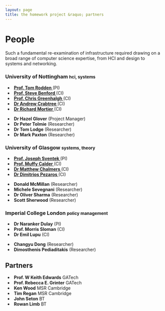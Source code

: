 ```yaml
---
layout: page
title: the homework project &raquo; partners
---
```


# People

Such a fundamental re-examination of infrastructure required drawing on a broad range of computer science expertise, from HCI and design to systems and networking.

### University of Nottingham <small>hci, systems</small>

<ul class="thumbnails">
  <li class="span2">
    <div class="thumbnail">
      <img src="/img/tar.jpg" alt="">
      <strong>
        <a href="http://www.cs.nott.ac.uk/~tar/">
          Prof. Tom Rodden
        </a></strong> (PI)
    </div>
  </li>
  <li class="span2">
    <div class="thumbnail">
      <img src="/img/sdb.jpg" alt="">
      <strong>
        <a href="http://www.cs.nott.ac.uk/~sdb/">
          Prof. Steve Benford
        </a></strong> (CI)
    </div>
  </li>
  <li class="span2">
    <div class="thumbnail">
      <img src="/img/cmg.jpg" alt="">
      <strong>
        <a href="http://www.cs.nott.ac.uk/~cmg/">
          Prof. Chris Greenhalgh
        </a></strong> (CI)
    </div>
  </li>
  <li class="span2">
    <div class="thumbnail">
      <img src="/img/unknown.png" alt="">
      <strong>
        <a href="http://www.cs.nott.ac.uk/~axc/">
          Dr Andrew Crabtree
        </a></strong> (CI)
    </div>
  </li>
  <li class="span2">
    <div class="thumbnail">
      <img src="/img/mort.png" alt="">
      <strong>
        <a href="http://www.cs.nott.ac.uk/~rmm/">
          Dr Richard Mortier
        </a></strong> (CI)
    </div>
  </li>
</ul>

<ul class="thumbnails">
  <li class="span2">
    <div class="thumbnail">
      <img src="/img/hazel.jpg" alt="">
      <strong>Dr Hazel Glover</strong> (Project Manager)
    </div>
  </li>
  <li class="span2">
    <div class="thumbnail">
      <img src="/img/unknown.png" alt="">
      <strong>Dr Peter Tolmie</strong> (Researcher)
    </div>
  </li>
  <li class="span2">
    <div class="thumbnail">
      <img src="/img/txl.jpg" alt="">
      <strong>Dr Tom Lodge</strong> (Researcher)
    </div>
  </li>
  <li class="span2">
    <div class="thumbnail">
      <img src="/img/unknown.png" alt="">
      <strong>Dr Mark Paxton</strong> (Researcher)
    </div>
  </li>
</ul>

### University of Glasgow <small>systems, theory</small>


<ul class="thumbnails">
  <li class="span2">
    <div class="thumbnail">
      <img src="/img/joe.jpg" alt="">
      <strong>
      <a href="http://www.dcs.gla.ac.uk/~joe/">
        Prof. Joseph Sventek
      </a></strong> (PI)
    </div>
  </li>
  <li class="span2">
    <div class="thumbnail">
      <img src="/img/muffy.jpg" alt="">
      <strong>
        <a href="http://www.dcs.gla.ac.uk/~muffy/">
          Prof. Muffy Calder
        </a></strong> (CI)
    </div>
  </li>
  <li class="span2">
    <div class="thumbnail">
      <img src="/img/chalmers.png" alt="">
      <strong>
        <a href="http://www.dcs.gla.ac.uk/~matthew/DCS/Home.html">
          Dr Matthew Chalmers
        </a></strong> (CI)
    </div>
  </li>
  <li class="span2">
    <div class="thumbnail">
      <img src="/img/dimitrios.jpg" alt="">
      <strong>
        <a href="http://www.dcs.gla.ac.uk/~dp/">
          Dr Dimitrios Pezaros
        </a></strong> (CI)
    </div>
  </li>
</ul>

<ul class="thumbnails">
  <li class="span2">
    <div class="thumbnail">
      <img src="/img/unknown.png" alt="">
      <strong>Donald McMillan</strong> (Researcher)
    </div>
  </li>
  <li class="span2">
    <div class="thumbnail">
      <img src="/img/unknown.png" alt="">
      <strong>Michele Sevegnani</strong> (Researcher)
    </div>
  </li>
  <li class="span2">
    <div class="thumbnail">
      <img src="/img/unknown.png" alt="">
      <strong>Dr Oliver Sharma</strong> (Researcher)
    </div>
  </li>
  <li class="span2">
    <div class="thumbnail">
      <img src="/img/unknown.png" alt="">
      <strong>Scott Sherwood</strong> (Researcher)
    </div>
  </li>
</ul>

### Imperial College London <small>policy management</small>

<ul class="thumbnails">
  <li class="span2">
    <div class="thumbnail">
      <img src="/img/unknown.png" alt="">
      <strong>Dr Naranker Dulay</strong> (PI)
    </div>
  </li>
  <li class="span2">
    <div class="thumbnail">
      <img src="/img/unknown.png" alt="">
      <strong>Prof. Morris Sloman</strong> (CI)
    </div>
  </li>
  <li class="span2">
    <div class="thumbnail">
      <img src="/img/unknown.png" alt="">
      <strong>Dr Emil Lupu</strong> (CI)
    </div>
  </li>
</ul>

<ul class="thumbnails">
  <li class="span2">
    <div class="thumbnail">
      <img src="/img/unknown.png" alt="">
      <strong>Changyu Dong</strong> (Researcher)
    </div>
  </li>
  <li class="span2">
    <div class="thumbnail">
      <img src="/img/unknown.png" alt="">
      <strong>Dimosthenis Pediaditakis</strong> (Researcher)
    </div>
  </li>
</ul>

## Partners

<ul class="thumbnails">
  <li class="span2">
    <div class="thumbnail">
      <img src="/img/unknown.png" alt="">
      <strong>Prof. W Keith Edwards</strong>
      GATech
    </div>
  </li>
  <li class="span2">
    <div class="thumbnail">
      <img src="/img/unknown.png" alt="">
      <strong>Prof. Rebecca E. Grinter</strong>
      GATech
    </div>
  </li>
  <li class="span2">
    <div class="thumbnail">
      <img src="/img/unknown.png" alt="">
      <strong>Ken Wood</strong>
      MSR Cambridge
    </div>
  </li>
  <li class="span2">
    <div class="thumbnail">
      <img src="/img/unknown.png" alt="">
      <strong>Tim Regan</strong>
      MSR Cambridge
    </div>
  </li>
  <li class="span2">
    <div class="thumbnail">
      <img src="/img/unknown.png" alt="">
      <strong>John Seton</strong>
      BT
    </div>
  </li>
  <li class="span2">
    <div class="thumbnail">
      <img src="/img/unknown.png" alt="">
      <strong>Rowan Limb</strong>
      BT
    </div>
  </li>
</ul>
